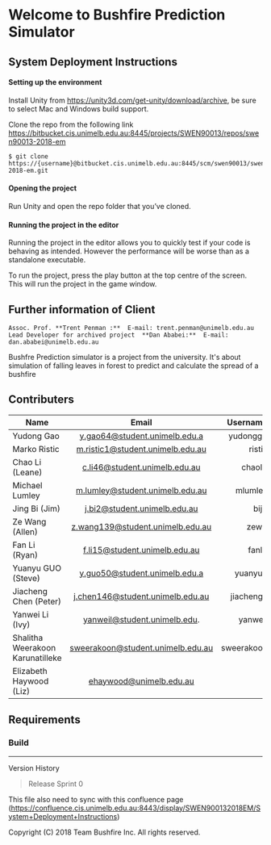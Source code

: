 Welcome to Bushfire Prediction Simulator
=========================================

## System Deployment Instructions ##



#### Setting up the environment

Install Unity from https://unity3d.com/get-unity/download/archive, be sure to select Mac and Windows build support. 

Clone the repo from the following link https://bitbucket.cis.unimelb.edu.au:8445/projects/SWEN90013/repos/swen90013-2018-em

``` 
$ git clone https://{username}@bitbucket.cis.unimelb.edu.au:8445/scm/swen90013/swen90013-2018-em.git
```

  
  
  
#### Opening the project

Run Unity and open the repo folder that you’ve cloned.
  
  

#### Running the project in the editor

Running the project in the editor allows you to quickly test if your code is behaving as intended. However the performance will be worse than as a standalone executable.

To run the project, press the play button at the top centre of the screen. This will run the project in the game window.
  
  
  

## Further information of Client
``` 
Assoc. Prof. **Trent Penman :**  E-mail: trent.penman@unimelb.edu.au
Lead Developer for archived project  **Dan Ababei:**  E-mail: dan.ababei@unimelb.edu.au
``` 

Bushfre Prediction simulator is a project from the university. It's about simulation of falling leaves in forest to predict and calculate the spread of a bushfire
  
  
  

## Contributers


| Name                              |      Email                            |   Username  
|-----------------------------------|:-------------------------------------:|------------------:|
| Yudong Gao                        |  y.gao64@student.unimelb.edu.a        | yudongg1          |
| Marko Ristic                      |  m.ristic1@student.unimelb.edu.au	   	| ristic            |
| Chao Li (Leane)                   |  c.li46@student.unimelb.edu.au        | chaol6  	        |
| Michael Lumley                    |  m.lumley@student.unimelb.edu.au      | mlumley           |
| Jing Bi (Jim)                   	|  j.bi2@student.unimelb.edu.au     	| bij1		        |
| Ze Wang (Allen)                   |  z.wang139@student.unimelb.edu.au	   	| zew3              |
| Fan Li (Ryan)                     |  f.li15@student.unimelb.edu.au        | fanl3 	        |
| Yuanyu GUO (Steve)                |  y.guo50@student.unimelb.edu.a        | yuanyug  	        |
| Jiacheng Chen (Peter)             |  j.chen146@student.unimelb.edu.au     | jiachengc  	    |
| Yanwei Li (Ivy)                   |  yanweil@student.unimelb.edu.         | yanweil  	        |
| Shalitha Weerakoon Karunatilleke  |  sweerakoon@student.unimelb.edu.au    | sweerakoon  	    |
| Elizabeth Haywood (Liz)           |  ehaywood@unimelb.edu.au              | 	            	|

 
 
 
 
Requirements
--------------------------------------------------------------------------------

### Build ###


--------------------------------------------------------------------------------

Version History
> Release Sprint 0


This file also need to sync with this confluence page 
(https://confluence.cis.unimelb.edu.au:8443/display/SWEN900132018EM/System+Deployment+Instructions)
  
Copyright (C) 2018 Team Bushfire Inc. All rights reserved.